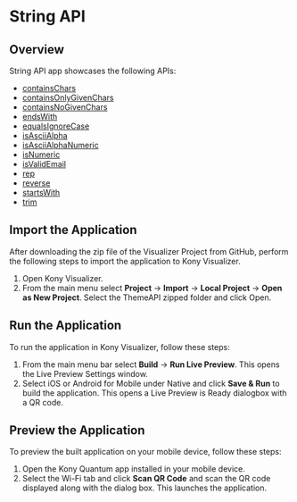 # String API
## Overview
String API app showcases the following APIs:

- [containsChars](https://docs.kony.com/konylibrary/visualizer/viz_api_dev_guide/Default.htm#kony.string_functions.htm#string.c%3FTocPath%3DString%2520API%7Ckony.string%2520Namespace%7CFunctions%7C_____1)
- [containsOnlyGivenChars](https://docs.kony.com/konylibrary/visualizer/viz_api_dev_guide/Default.htm#kony.string_functions.htm#string.c2%3FTocPath%3DString%2520API%7Ckony.string%2520Namespace%7CFunctions%7C_____2)
- [containsNoGivenChars ](https://docs.kony.com/konylibrary/visualizer/viz_api_dev_guide/Default.htm#kony.string_functions.htm#string.c3%3FTocPath%3DString%2520API%7Ckony.string%2520Namespace%7CFunctions%7C_____3)
- [endsWith](https://docs.kony.com/konylibrary/visualizer/viz_api_dev_guide/Default.htm#kony.string_functions.htm#string.e%3FTocPath%3DString%2520API%7Ckony.string%2520Namespace%7CFunctions%7C_____4)
- [equalsIgnoreCase](https://docs.kony.com/konylibrary/visualizer/viz_api_dev_guide/Default.htm#kony.string_functions.htm#string.e2%3FTocPath%3DString%2520API%7Ckony.string%2520Namespace%7CFunctions%7C_____5)
- [isAsciiAlpha](https://docs.kony.com/konylibrary/visualizer/viz_api_dev_guide/Default.htm#kony.string_functions.htm#string.i%3FTocPath%3DString%2520API%7Ckony.string%2520Namespace%7CFunctions%7C_____6)
- [isAsciiAlphaNumeric](https://docs.kony.com/konylibrary/visualizer/viz_api_dev_guide/Default.htm#kony.string_functions.htm#string.i2%3FTocPath%3DString%2520API%7Ckony.string%2520Namespace%7CFunctions%7C_____7)
- [isNumeric](https://docs.kony.com/konylibrary/visualizer/viz_api_dev_guide/Default.htm#kony.string_functions.htm#string.i3%3FTocPath%3DString%2520API%7Ckony.string%2520Namespace%7CFunctions%7C_____8)
- [isValidEmail ](https://docs.kony.com/konylibrary/visualizer/viz_api_dev_guide/Default.htm#kony.string_functions.htm#string.i4%3FTocPath%3DString%2520API%7Ckony.string%2520Namespace%7CFunctions%7C_____9)
- [rep](https://docs.kony.com/konylibrary/visualizer/viz_api_dev_guide/Default.htm#kony.string_functions.htm#string.r%3FTocPath%3DString%2520API%7Ckony.string%2520Namespace%7CFunctions%7C_____10)
- [reverse](https://docs.kony.com/konylibrary/visualizer/viz_api_dev_guide/Default.htm#kony.string_functions.htm#string.r3%3FTocPath%3DString%2520API%7Ckony.string%2520Namespace%7CFunctions%7C_____11)
- [startsWith](https://docs.kony.com/konylibrary/visualizer/viz_api_dev_guide/Default.htm#kony.string_functions.htm#string.s2%3FTocPath%3DString%2520API%7Ckony.string%2520Namespace%7CFunctions%7C_____12)
- [trim](https://docs.kony.com/konylibrary/visualizer/viz_api_dev_guide/Default.htm#kony.string_functions.htm#string.t%3FTocPath%3DString%2520API%7Ckony.string%2520Namespace%7CFunctions%7C_____13)

## Import the Application
After downloading the zip file of the Visualizer Project from GitHub, perform the following steps to import the application to Kony Visualizer.

1. Open Kony Visualizer.
2. From the main menu select **Project** → **Import** → **Local Project** → **Open as New Project**. Select the ThemeAPI zipped folder and click Open.

## Run the Application
To run the application in Kony Visualizer, follow these steps:

1. From the main menu bar select **Build** → **Run Live Preview**. This opens the Live Preview Settings window.
2. Select iOS or Android for Mobile under Native and click **Save & Run** to build the application. This opens a Live Preview is Ready dialogbox with a QR code.

## Preview the Application
To preview the built application on your mobile device, follow these steps:

1. Open the Kony Quantum app installed in your mobile device.
2. Select the Wi-Fi tab and click **Scan QR Code** and scan the QR code displayed along with the dialog box. This launches the application.
